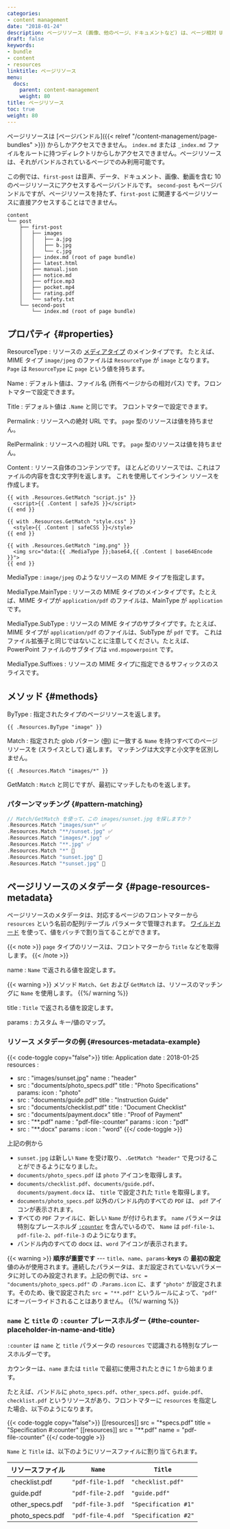 ```yaml
---
categories:
- content management
date: "2018-01-24"
description: ページリソース (画像、他のページ、ドキュメントなど) は、ページ相対 URL と独自のメタデータを持ちます。
draft: false
keywords:
- bundle
- content
- resources
linktitle: ページリソース
menu:
  docs:
    parent: content-management
    weight: 80
title: ページリソース
toc: true
weight: 80
---
```

ページリソースは [ページバンドル]({{< relref "/content-management/page-bundles" >}}) からしかアクセスできません。
`index.md` または `_index.md` ファイルをルートに持つディレクトリからしかアクセスできません。ページリソースは、それがバンドルされているページでのみ利用可能です。

この例では、`first-post` は音声、データ、ドキュメント、画像、動画を含む 10 のページリソースにアクセスするページバンドルです。
`second-post` もページバンドルですが、ページリソースを持たず、`first-post` に関連するページリソースに直接アクセスすることはできません。

```text
content
└── post
    ├── first-post
    │   ├── images
    │   │   ├── a.jpg
    │   │   ├── b.jpg
    │   │   └── c.jpg
    │   ├── index.md (root of page bundle)
    │   ├── latest.html
    │   ├── manual.json
    │   ├── notice.md
    │   ├── office.mp3
    │   ├── pocket.mp4
    │   ├── rating.pdf
    │   └── safety.txt
    └── second-post
        └── index.md (root of page bundle)
```

## プロパティ {#properties}

ResourceType
: リソースの [メディアタイプ](/templates/output-formats/#media-types) のメインタイプです。 たとえば、MIME タイプ `image/jpeg` のファイルは `ResourceType` が `image` となります。`Page` は `ResourceType` に `page` という値を持ちます。

Name
: デフォルト値は、ファイル名 (所有ページからの相対パス) です。フロントマターで設定できます。

Title
: デフォルト値は `.Name` と同じです。 フロントマターで設定できます。

Permalink
: リソースへの絶対 URL です。 `page` 型のリソースは値を持ちません。

RelPermalink
: リソースへの相対 URL です。 `page` 型のリソースは値を持ちません。

Content
: リソース自体のコンテンツです。 ほとんどのリソースでは、これはファイルの内容を含む文字列を返します。 これを使用してインライン リソースを作成します。

```go-html-template
{{ with .Resources.GetMatch "script.js" }}
  <script>{{ .Content | safeJS }}</script>
{{ end }}

{{ with .Resources.GetMatch "style.css" }}
  <style>{{ .Content | safeCSS }}</style>
{{ end }}

{{ with .Resources.GetMatch "img.png" }}
  <img src="data:{{ .MediaType }};base64,{{ .Content | base64Encode }}">
{{ end }}
```

MediaType
: `image/jpeg` のようなリソースの MIME タイプを指定します。

MediaType.MainType
: リソースの MIME タイプのメインタイプです。たとえば、MIME タイプが `application/pdf` のファイルは、MainType が `application` です。

MediaType.SubType
: リソースの MIME タイプのサブタイプです。たとえば、MIME タイプが `application/pdf` のファイルは、SubType が `pdf` です。 これはファイル拡張子と同じではないことに注意してください。たとえば、PowerPoint ファイルのサブタイプは `vnd.mspowerpoint` です。

MediaType.Suffixes
: リソースの MIME タイプに指定できるサフィックスのスライスです。

## メソッド {#methods}

ByType
: 指定されたタイプのページリソースを返します。

```go-html-template
{{ .Resources.ByType "image" }}
```
Match
: 指定された glob パターン ([例](https://github.com/gobwas/glob/blob/master/readme.md)) に一致する `Name` を持つすべてのページリソースを (スライスとして) 返します。 マッチングは大文字と小文字を区別しません。

```go-html-template
{{ .Resources.Match "images/*" }}
```

GetMatch
: `Match` と同じですが、最初にマッチしたものを返します。

### パターンマッチング {#pattern-matching}

```go
// Match/GetMatch を使って、この images/sunset.jpg を探しますか？
.Resources.Match "images/sun*" ✅
.Resources.Match "**/sunset.jpg" ✅
.Resources.Match "images/*.jpg" ✅
.Resources.Match "**.jpg" ✅
.Resources.Match "*" 🚫
.Resources.Match "sunset.jpg" 🚫
.Resources.Match "*sunset.jpg" 🚫

```

## ページリソースのメタデータ {#page-resources-metadata}

ページリソースのメタデータは、対応するページのフロントマターから `resources` という名前の配列/テーブル パラメータで管理されます。 [ワイルドカード](https://tldp.org/LDP/GNU-Linux-Tools-Summary/html/x11655.htm) を使って、値をバッチで割り当てることができます。

{{< note >}}
`page` タイプのリソースは、フロントマターから `Title` などを取得します。
{{< /note >}}

name
: `Name` で返される値を設定します。

{{< warning >}}
メソッド `Match`、`Get` および `GetMatch` は、リソースのマッチングに `Name` を使用します。
{{%/ warning %}}

title
: `Title` で返される値を設定します。

params
: カスタム キー/値のマップ。

### リソース メタデータの例 {#resources-metadata-example}

{{< code-toggle copy="false">}}
title: Application
date : 2018-01-25
resources :
- src : "images/sunset.jpg"
  name : "header"
- src : "documents/photo_specs.pdf"
  title : "Photo Specifications"
  params:
    icon : "photo"
- src : "documents/guide.pdf"
  title : "Instruction Guide"
- src : "documents/checklist.pdf"
  title : "Document Checklist"
- src : "documents/payment.docx"
  title : "Proof of Payment"
- src : "**.pdf"
  name : "pdf-file-:counter"
  params :
    icon : "pdf"
- src : "**.docx"
  params :
    icon : "word"
{{</ code-toggle >}}

上記の例から

- `sunset.jpg` は新しい `Name` を受け取り、`.GetMatch "header"` で見つけることができるようになりました。
- `documents/photo_specs.pdf` は `photo` アイコンを取得します。
- `documents/checklist.pdf`、`documents/guide.pdf`、`documents/payment.docx` は、 `title` で設定された `Title` を取得します。
- `documents/photo_specs.pdf` 以外のバンドル内のすべての `PDF` は、 `pdf` アイコンが表示されます。
- すべての `PDF` ファイルに、新しい `Name` が付けられます。 `name` パラメータは特別なプレースホルダ [`:counter`](#the-counter-placeholder-in-name-and-title) を含んでいるので、 `Name` は `pdf-file-1`、`pdf-file-2`、`pdf-file-3` のようになります。
- バンドル内のすべての docx は、`word` アイコンが表示されます。

{{< warning >}}
__順序が重要です__ --- `title`、`name`、`params`-**keys** の **最初の設定** 値のみが使用されます。連続したパラメータは、まだ設定されていないパラメータに対してのみ設定されます。上記の例では、`src = "documents/photo_specs.pdf"` の `.Params.icon` に、まず `"photo"` が設定されます。そのため、後で設定された `src = "**.pdf"` というルールによって、`"pdf"` にオーバーライドされることはありません。
{{%/ warning %}}

### `name` と `title` の `:counter` プレースホルダー {#the-counter-placeholder-in-name-and-title}

`:counter` は `name` と `title` パラメータの `resources` で認識される特別なプレースホルダーです。

カウンターは、`name` または `title` で最初に使用されたときに 1 から始まります。

たとえば、バンドルに `photo_specs.pdf`、`other_specs.pdf`、`guide.pdf`、`checklist.pdf` というリソースがあり、フロントマターに `resources` を指定した場合、以下のようになります。

{{< code-toggle copy="false">}}
[[resources]]
  src = "*specs.pdf"
  title = "Specification #:counter"
[[resources]]
  src = "**.pdf"
  name = "pdf-file-:counter"
{{</ code-toggle >}}

`Name` と `Title` は、以下のようにリソースファイルに割り当てられます。

| リソースファイル   | `Name`            | `Title`               |
|-------------------|-------------------|-----------------------|
| checklist.pdf     | `"pdf-file-1.pdf` | `"checklist.pdf"`     |
| guide.pdf         | `"pdf-file-2.pdf` | `"guide.pdf"`         |
| other\_specs.pdf  | `"pdf-file-3.pdf` | `"Specification #1"` |
| photo\_specs.pdf  | `"pdf-file-4.pdf` | `"Specification #2"` |
